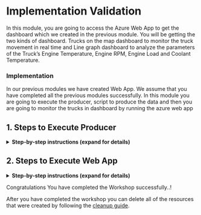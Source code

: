 # Implementation Validation 

In this module, you are going to access the Azure Web App to get the dashboard which we created in the previous module. You will be getting the two kinds of dashboard. Trucks on the map dashboard to monitor the truck movement in real time and Line graph dashboard to analyze the parameters of the Truck’s Engine Temperature, Engine RPM, Engine Load and Coolant Temperature.

### Implementation

In our previous modules we have created Web App. We assume that you have completed all the previous modules successfully. In this module you are going to execute the producer, script to produce the data and then you are going to monitor the trucks in dashboard by running the azure web app

## 1. Steps to Execute Producer

<details>
<summary><strong>Step-by-step instructions (expand for details)</strong></summary><p>
 
1. Open Azure Portal home page

1. Click on **Cloud shell** to open the Azure PowerShell command-line.

  	![HERE Maps & Location Services Data Streams](../Images/1_AzureHome_CloudShell.png)

1. Let’s it open the **PowerShell command-line** it may take few seconds to open up

	![HERE Maps & Location Services Data Streams](../Images/2_PowershellCommandline.png)
	
1. Ensure that the command-line interface indicates its **PowerShell**, by default it will be in the Azure directory. We need to set location to execute our Producer script. Execute the below command to set location

                >Set-Location $home 
	
		
6. It changes the directory and it set’s the home location of the user profile


1. Navigate to the **Producer** directory by executing the below command cd Producer

                >Set-Location $home 
	
  
1. You can run up to 10 Trucks to emit data. You can mention the number of trucks should run at a time by mentioning in the command line. You can mention from 1 to 10.

              	>node index.js 10

	![HERE Maps & Location Services Data Streams](../Images/10_ProducerResultConsole_2.png)
  
  
 1. Keep this window open and let's producer, script to be running to see the real time truck movement on the map
  
</p></details>

## 2. Steps to Execute Web App

<details>
<summary><strong>Step-by-step instructions (expand for details)</strong></summary><p>

1. Open the browser tab and enter the Web App URL which you copied/saved in the previous module

 		Eg: https://fleetdashboard.azurewebsites.net

1. You can able to see the Map dashboard. Based on your truck count in the producer the Truck icons will be displayed in the Map.

1. Every five seconds you can able to see the movement of the truck

  	![HERE Maps & Location Services Data Streams](../Images/3_DashboardOutput.PNG)

1. To access the Line Graph dashboard, type /graph in the URL and enter

              Eg: https://fleetdashboard.azurewebsites.net/graph
              
    ![HERE Maps & Location Services Data Streams](../Images/4_DashboardOutput_Graph.PNG)


1. Its open's a new page and you can see a Select Vehicle Text box

    ![HERE Maps & Location Services Data Streams](../Images/5_DashboardOutput_Graph_Select.PNG)
    
1. Click in textbox, its dropdown the available tuck details

    ![HERE Maps & Location Services Data Streams](../Images/6_DashboardOutput_Graph_Select.png)
    
1. Select the Truck and click on Submit button, it plots the Line graph of Engine Temperature, Engine RPM, Engine Load and Coolant Temperature.

    ![HERE Maps & Location Services Data Streams](../Images/7_LineGraph_DashboardOutput.PNG)
    
    
    ![HERE Maps & Location Services Data Streams](../Images/8_LineGraph_DashboardOutput.PNG)

  
</p></details>




Congratulations You have completed the Workshop successfully..!
  
After you have completed the workshop you can delete all of the resources that were created by following the [cleanup guide][cleanup].



[cleanup]: 5_CleanUp/



